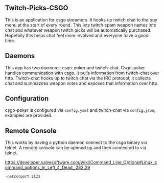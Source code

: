 Twitch-Picks-CSGO
-----------------


This is an application for csgo streamers. It hooks up twitch chat to the buy menu at the start of every round. This lets twitch spam weapon names into chat and whatever weapon twitch picks will be automatically purchased. Hopefully this helps chat feel more involved and everyone have a good time.



Daemons
-------

This app has two daemons: csgo-poker and twitch-chat. Csgo-poker handles communication with csgo. It pulls information from twitch-chat over http. Twitch-chat hooks up to twitch chat via the IRC protocol, it collects chat and summazires weapon votes and exposes that information over http.



Configuration
-------------

csgo-poker is configured via ``config.yaml`` and twitch-chat via ``config.json``, examples are provided.



Remote Console
--------------

This works by having a python daemon connect to the csgo binary via telnet. A remote console can be opened up and then connected to via telnet.

https://developer.valvesoftware.com/wiki/Command_Line_Options#Linux_command_options_in_Left_4_Dead_.282.29


```
-netconport 2121
```
